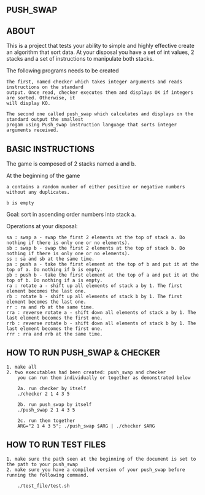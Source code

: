 ## PUSH_SWAP

## ABOUT

This is a project that tests your ability to simple and highly effective create an algorithm that sort data. At your disposal you have a set of int values, 2 stacks and a set of
instructions to manipulate both stacks.

The following programs needs to be created

	The first, named checker which takes integer arguments and reads instructions on the standard
	output. Once read, checker executes them and displays OK if integers are sorted. Otherwise, it
	will display KO.

	The second one called push_swap which calculates and displays on the standard output the smallest
	progam using Push_swap instruction language that sorts integer arguments received.


## BASIC INSTRUCTIONS

The game is composed of 2 stacks named a and b.

At the beginning of the game

	a contains a random number of either positive or negative numbers without any duplicates.

	b is empty

Goal: sort in ascending order numbers into stack a.

Operations at your disposal:

	sa : swap a - swap the first 2 elements at the top of stack a. Do nothing if there is only one or no elements).
	sb : swap b - swap the first 2 elements at the top of stack b. Do nothing if there is only one or no elements).
	ss : sa and sb at the same time.
	pa : push a - take the first element at the top of b and put it at the top of a. Do nothing if b is empty.
	pb : push b - take the first element at the top of a and put it at the top of b. Do nothing if a is empty.
	ra : rotate a - shift up all elements of stack a by 1. The first element becomes the last one.
	rb : rotate b - shift up all elements of stack b by 1. The first element becomes the last one.
	rr : ra and rb at the same time.
	rra : reverse rotate a - shift down all elements of stack a by 1. The last element becomes the first one.
	rrb : reverse rotate b - shift down all elements of stack b by 1. The last element becomes the first one.
	rrr : rra and rrb at the same time.


## HOW TO RUN PUSH_SWAP & CHECKER

	1. make all
	2. two executables had been created: push_swap and checker
		you can run them individually or together as demonstrated below

		2a. run checker by itself
		./checker 2 1 4 3 5

		2b. run push_swap by itself
		./push_swap 2 1 4 3 5

		2c. run them together
		ARG="2 1 4 3 5"; ./push_swap $ARG | ./checker $ARG


## HOW TO RUN TEST FILES

	1. make sure the path seen at the beginning of the document is set to the path to your push_swap
	2. make sure you have a compiled version of your push_swap before running the following command.
		
		./test_file/test.sh